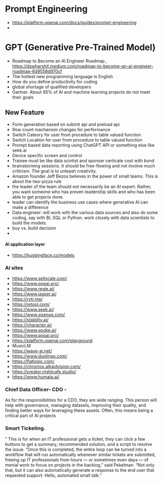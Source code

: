 # Prompt Engineering
  - https://platform.openai.com/docs/guides/prompt-engineering
  - 
# GPT (Generative Pre-Trained Model) 
  - Roadmap to Become an AI Engineer Roadmap , https://dswharshit.medium.com/roadmap-to-become-an-ai-engineer-roadmap-6d9558d970cf
  - The hottest new programming language is English
  - How do you define productivity for coding
  - global shortage of qualified developers
  - Gartner. About 85% of AI and machine learning projects do not meet their goals
## New Feature
  - Form generation based on submit api and preload api
  - Row count machanism changes for performance
  - Switch Cateory for user from procedure to table valued function
  - Switch Location for user from procedure to table valued function
  - Prompt based data reporting using ChatGPT API or something else like seek.ai
  - Device specific screen and control
  - Trainee must be like data scintist and sponser certicate cost with bond
  - brainstorming sessions. It should be free-flowing and not involve much criticism. The goal is to unleash creativity.
  - Amazon founder Jeff Bezos believes in the power of small teams. This is about the two-pizza rule
  - the leader of the team should not necessarily be an AI expert. Rather, you want someone who has proven leadership skills and who has been able to get projects done.
  - leader can identify the business use cases where generative AI can make a difference
  - Data engineer: will work with the various data sources and also do some coding, say with BI, SQL or Python. work closely with data scientists to build the models.
  - buy vs. build decision
  - 
#### AI application layer
  - https://huggingface.co/models
### AI sites
  - https://www.sellscale.com/
  - https://www.popai.pro/
  - https://www.regie.ai/
  - https://www.jasper.ai/
  - https://rytr.me/
  - https://retool.com/
  - https://www.seek.ai/
  - https://www.sisense.com/
  - https://stability.ai/
  - https://character.ai/
  - https://www.spoke.ai/
  - https://www.popai.pro/
  - https://platform.openai.com/playground
  - MusicLM
  - https://wave-ai.net/
  - https://www.duolingo.com/
  - https://flatlogic.com/
  - https://chromox.alkaidvision.com/
  - https://creator.nightcafe.studio/
  - https://www.humata.ai/
    
### Chief Data Officer- CDO - 
As for the responsibilities for a CDO, they are wide ranging. This person will help with governance, managing datasets, improving their quality, and finding better ways for leveraging these assets. 
Often, this means being a critical part of AI projects

### Smart Ticketing.
” This is for when an IT professional gets a ticket, they can click a few buttons to get a summary, recommended solution, and a script to resolve the issue. “Once this is completed, the entire loop can be turned into a workflow that will run automatically whenever similar tickets are submitted, freeing up IT professionals from hours — or sometimes even days — of menial work to focus on projects in the backlog,” said Pekelman. 
“Not only that, but it can also automatically generate a response to the end user that requested support. Hello, automated small talk.”
